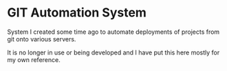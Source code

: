 # GIT Automation System

System I created some time ago to automate deployments of projects from git onto various servers.

It is no longer in use or being developed and I have put this here mostly for my own reference.

